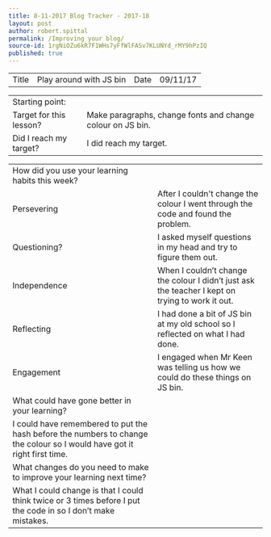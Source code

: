 ```yaml
---
title: 8-11-2017 Blog Tracker - 2017-18
layout: post
author: robert.spittal
permalink: /Improving your blog/
source-id: 1rgNiOZu6kR7F1WHs7yFfWlFASv7KLUNYd_rMY9hPzIQ
published: true
---
```

<table>
  <tr>
    <td>Title</td>
    <td>Play around with JS bin</td>
    <td>Date</td>
    <td>09/11/17</td>
  </tr>
</table>


<table>
  <tr>
    <td>Starting point:</td>
    <td></td>
  </tr>
  <tr>
    <td>Target for this lesson?</td>
    <td>Make paragraphs, change fonts and change colour on JS bin.</td>
  </tr>
  <tr>
    <td>Did I reach my target? </td>
    <td>I did reach my target.</td>
  </tr>
</table>


<table>
  <tr>
    <td>How did you use your learning habits this week?</td>
    <td></td>
  </tr>
  <tr>
    <td>Persevering</td>
    <td>After I couldn't change the colour I went through the code and found the problem.</td>
  </tr>
  <tr>
    <td>Questioning?</td>
    <td>I asked myself questions in my head and try to figure them out.</td>
  </tr>
  <tr>
    <td>Independence</td>
    <td>When I couldn’t change the colour I didn’t just ask the teacher I kept on trying to work it out.</td>
  </tr>
  <tr>
    <td>Reflecting</td>
    <td>I had done a bit of JS bin at my old school so I reflected on what I had done.</td>
  </tr>
  <tr>
    <td>Engagement</td>
    <td>I engaged when Mr Keen was telling us how we could do these things on JS bin.</td>
  </tr>
  <tr>
    <td>What could have gone better in your learning?</td>
    <td></td>
  </tr>
  <tr>
    <td>I could have remembered to put the hash before the numbers to change the colour so I would have got it right first time.
</td>
    <td></td>
  </tr>
  <tr>
    <td>What changes do you need to make to improve your learning next time?</td>
    <td></td>
  </tr>
  <tr>
    <td>What I could change is that I could think twice or 3 times before I put the code in so I don’t make mistakes.</td>
    <td></td>
  </tr>
</table>


